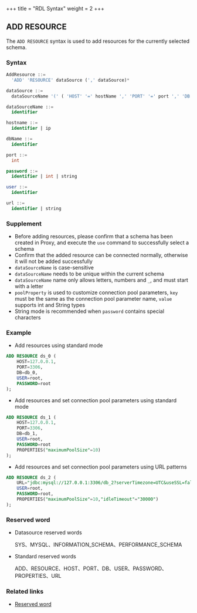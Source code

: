 +++
title = "RDL Syntax"
weight = 2
+++


## ADD RESOURCE

The `ADD RESOURCE` syntax is used to add resources for the currently selected schema.



### Syntax
```SQL
AddResource ::=
  'ADD' 'RESOURCE' dataSource (',' dataSource)*

dataSource ::=
  dataSourceName '(' ( 'HOST' '=' hostName ',' 'PORT' '=' port ',' 'DB' '=' dbName  |  'URL' '=' url  ) ',' 'USER' '=' user (',' 'PASSWORD' '=' password )?  (',' 'PROPERTIES'  '(' ( key  '=' value ) ( ',' key  '=' value )* ')'  )?')'

dataSourceName ::=
  identifier

hostname ::=
  identifier | ip

dbName ::=
  identifier

port ::=
  int

password ::=
  identifier | int | string 

user ::=
  identifier

url ::=
  identifier | string

```

 ### Supplement
- Before adding resources, please confirm that a schema has been created in Proxy, and execute the `use` command to successfully select a schema
- Confirm that the added resource can be connected normally, otherwise it will not be added successfully
- `dataSourceName` is case-sensitive
- `dataSourceName` needs to be unique within the current schema
- `dataSourceName` name only allows letters, numbers and `_`, and must start with a letter
- `poolProperty` is used to customize connection pool parameters, `key` must be the same as the connection pool parameter name, `value` supports int and String types
- String mode is recommended when `password` contains special characters

 ### Example
- Add resources using standard mode
```SQL
ADD RESOURCE ds_0 (
    HOST=127.0.0.1,
    PORT=3306,
    DB=db_0,
    USER=root,
    PASSWORD=root
);
```

- Add resources and set connection pool parameters using standard mode
```SQL
ADD RESOURCE ds_1 (
    HOST=127.0.0.1,
    PORT=3306,
    DB=db_1,
    USER=root,
    PASSWORD=root
    PROPERTIES("maximumPoolSize"=10)
);
```

- Add resources and set connection pool parameters using URL patterns
```SQL
ADD RESOURCE ds_2 (
    URL="jdbc:mysql://127.0.0.1:3306/db_2?serverTimezone=UTC&useSSL=false",
    USER=root,
    PASSWORD=root,
    PROPERTIES("maximumPoolSize"=10,"idleTimeout"="30000")
);
```

### Reserved word
- Datasource reserved words

    SYS、MYSQL、INFORMATION_SCHEMA、PERFORMANCE_SCHEMA

- Standard reserved words 

    ADD、RESOURCE、HOST、PORT、DB、USER、PASSWORD、PROPERTIES、URL

 ### Related links
- [Reserved word](/en/reference/distsql/syntax/reserved-word/)